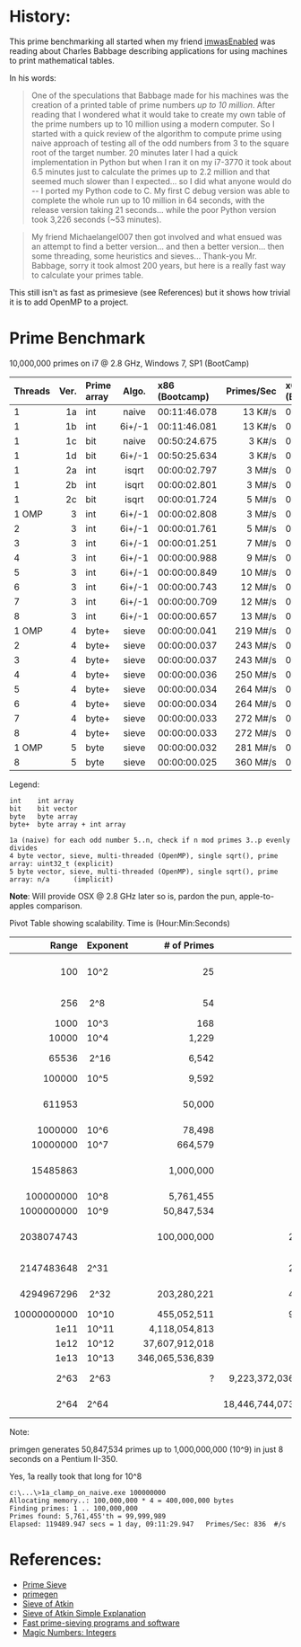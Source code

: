 # History:

This prime benchmarking all started when my friend [imwasEnabled](https://github.com/imwasEnabled) was reading about Charles Babbage describing applications for using machines to print mathematical tables.

In his words:


> One of the speculations that Babbage made for his machines was the creation of
a printed table of prime numbers *up to 10 million*.  After reading that I wondered
what it would take to create my own table of the prime numbers up to 10 million
using a modern computer.  So I started with a quick review of the algorithm to
compute prime using naive approach of testing all of the odd numbers from 3 to the
square root of the target number.  20 minutes later I had a quick implementation in
Python but when I ran it on my i7-3770 it took about 6.5 minutes just to calculate
the primes up to 2.2 million and that seemed much slower than I expected... so I
did what anyone would do -- I ported my Python code to C.  My first C debug
version was able to complete the whole run up to 10 million in 64 seconds, with the
release version taking 21 seconds... while the poor Python version took 3,226 seconds
(~53 minutes).  

> My friend Michaelangel007 then got involved and what ensued was an attempt to find a better version... and then a
better version... then some threading, some heuristics and sieves...  Thank-you Mr.
Babbage, sorry it took almost 200 years, but here is a really fast way to calculate
your primes table.

This still isn't as fast as primesieve (see References) but it shows how trivial it is to add OpenMP to a project.


# Prime Benchmark

10,000,000 primes on i7 @ 2.8 GHz, Windows 7, SP1 (BootCamp)

|Threads|Ver.|Prime array|Algo.|x86 (Bootcamp)|Primes/Sec|x64 (Bootcamp)|Primes/Sec| OSX 10.10 i7 @ 2.6 GHz |Primes/Sec |
|:------|---:|:--|:----:|:-------------|---------:|:-------------|---------:|:-----------------------|----------:|
|1      |1a|int  |naive | 00:11:46.078 |  13 K#/s | 00:26:42.294 |   6 K#/s | 00:12:22.641 |  13 K#/s|
|1      |1b|int  |6i+/-1| 00:11:46.081 |  13 K#/s | 00:26:33.725 |   6 K#/s | 00:12:23.646 |  13 K#/s|
|1      |1c|bit  |naive | 00:50:24.675 |   3 K#/s | 01:10:36.804 |   2 K#/s | 01:07:47.442 |   2 K#/s|
|1      |1d|bit  |6i+/-1| 00:50:25.634 |   3 K#/s | 01:03:52.921 |   2 K#/s | 00:56:41.401 |   2 K#/s|
|1      |2a|int  |isqrt | 00:00:02.797 |   3 M#/s | 00:00:06.272 |   1 M#/s | 00:00:06.652 |   1 M#/s|
|1      |2b|int  |isqrt | 00:00:02.801 |   3 M#/s | 00:00:06.269 |   1 M#/s | 00:00:06.612 |   1 M#/s|
|1      |2c|bit  |isqrt | 00:00:01.724 |   5 M#/s | 00:00:02.682 |   3 M#/s | 00:00:01.574 |   5 M#/s|
|1 OMP  | 3|int  |6i+/-1| 00:00:02.808 |   3 M#/s | 00:00:06.297 |   1 M#/s | 00:00:06.567 |   1 M#/s|
|2      | 3|int  |6i+/-1| 00:00:01.761 |   5 M#/s | 00:00:03.931 |   2 M#/s | 00:00:04.141 |   2 M#/s|
|3      | 3|int  |6i+/-1| 00:00:01.251 |   7 M#/s | 00:00:02.760 |   3 M#/s | 00:00:02.948 |   3 M#/s|
|4      | 3|int  |6i+/-1| 00:00:00.988 |   9 M#/s | 00:00:02.150 |   4 M#/s | 00:00:02.326 |   3 M#/s|
|5      | 3|int  |6i+/-1| 00:00:00.849 |  10 M#/s | 00:00:01.776 |   5 M#/s | 00:00:02.035 |   4 M#/s|
|6      | 3|int  |6i+/-1| 00:00:00.743 |  12 M#/s | 00:00:01.549 |   5 M#/s | 00:00:02.186 |   4 M#/s|
|7      | 3|int  |6i+/-1| 00:00:00.709 |  12 M#/s | 00:00:01.383 |   6 M#/s | 00:00:02.383 |   3 M#/s|
|8      | 3|int  |6i+/-1| 00:00:00.657 |  13 M#/s | 00:00:01.244 |   7 M#/s | 00:00:02.404 |   3 M#/s|
|1 OMP  | 4|byte+|sieve | 00:00:00.041 | 219 M#/s | 00:00:00.041 | 219 M#/s | 00:00:00.045 | 198 M#/s|
|2      | 4|byte+|sieve | 00:00:00.037 | 243 M#/s | 00:00:00.037 | 243 M#/s | 00:00:00.044 | 203 M#/s|
|3      | 4|byte+|sieve | 00:00:00.037 | 243 M#/s | 00:00:00.035 | 257 M#/s | 00:00:00.043 | 207 M#/s|
|4      | 4|byte+|sieve | 00:00:00.036 | 250 M#/s | 00:00:00.035 | 257 M#/s | 00:00:00.038 | 233 M#/s|
|5      | 4|byte+|sieve | 00:00:00.034 | 264 M#/s | 00:00:00.035 | 257 M#/s | 00:00:00.039 | 227 M#/s|
|6      | 4|byte+|sieve | 00:00:00.034 | 264 M#/s | 00:00:00.034 | 264 M#/s | 00:00:00.038 | 232 M#/s|
|7      | 4|byte+|sieve | 00:00:00.033 | 272 M#/s | 00:00:00.032 | 281 M#/s | 00:00:00.037 | 237 M#/s|
|8      | 4|byte+|sieve | 00:00:00.033 | 272 M#/s | 00:00:00.033 | 272 M#/s | 00:00:00.037 | 241 M#/s|
|1 OMP  | 5|byte |sieve | 00:00:00.032 | 281 M#/s | 00:00:00.033 | 272 M#/s |              |         |
|8      | 5|byte |sieve | 00:00:00.025 | 360 M#/s | 00:00:00.024 | 375 M#/s | 00:00:00.030 | 293 M#/s|

Legend:

    int    int array
    bit    bit vector
    byte   byte array
    byte+  byte array + int array

    1a (naive) for each odd number 5..n, check if n mod primes 3..p evenly divides
    4 byte vector, sieve, multi-threaded (OpenMP), single sqrt(), prime array: uint32_t (explicit)
    5 byte vector, sieve, multi-threaded (OpenMP), single sqrt(), prime array: n/a      (implicit)

**Note**: Will provide OSX @ 2.8 GHz later so is, pardon the pun, apple-to-apples comparison.

Pivot Table showing scalability. Time is (Hour:Min:Seconds)

|      Range|Exponent  |    # of Primes|  n'th PRime|Description              |1a          |1d          |2a          |2c          |4           |5           |
|----------:|:---------|--------------:|-----------:|:------------------------|:-----------|:-----------|:-----------|:-----------|:-----------|:-----------|
|        100|     10^2 |             25|          97|Primes between 1 & 100   |            |            |            |            |            |            |
|        256|&nbsp;2^8 |             54|         251|Largest 8-bit prime      |            |            |            |            |            |            |
|       1000|     10^3 |            168|         997|                         |            |            |            |            |            |            |
|      10000|     10^4 |          1,229|       9,973|                         |            |            |            |            |            |            |
|      65536|&nbsp;2^16|          6,542|      65,521|Largest 16-bit prime     |            |            |            |            |            |            |
|     100000|     10^5 |          9,592|      99,991|                         |            |            |            |            |            |            |
|     611953|          |         50,000|     611,953|First 50,5000 primes     |00:00:09.071|00:00:19.983|00:00:00.122|00:00:00.061|00:00:00.002|00:00:00.002|
|    1000000|     10^6 |         78,498|     999,983|                         |00:00:22.389|00:00:49.865|00:00:00.243|00:00:00.118|00:00:00.004|00:00:00.002|
|   10000000|     10^7 |        664,579|   9,999,991|                         |00:26:42.294|01:01:48.889|00:00:06.254|00:00:02.631|00:00:00.036|00:00:00.023|
|   15485863|          |      1,000,000|  15,485,863|First 1,000,000 primes   |01:00:20.988|02:21:01.471|00:00:11.646|00:00:04.924|00:00:00.059|00:00:00.047|
|  100000000|     10^8 |      5,761,455|  99,999,989|                         |1 day, 9 hrs|            |00:02:45.363|00:01:20.898|00:00:00.491|00:00:00.428|
| 1000000000|     10^9 |     50,847,534| 999,999,937|                         |            |            |01:16:08.727|00:39:27.486|00:00:10.580|00:00:09.930|
| 2038074743|          |    100,000,000|2,038,074,743|First 100,000,000 primes|            |            |            |            |            |00:00:21.912|
| 2147483648|      2^31|               |2,147,483,647|Largest 31-bit prime    |            |            |            |            |            |            |
| 4294967296|&nbsp;2^32|    203,280,221|4,294,967,291|Largest 32-bit prime    |            |            |            |            |            |00:00:50.808|
|10000000000|     10^10|    455,052,511|9,999,999,967|                        |            |            |            |            |            |00:02:13.700|
|       1e11|     10^11|  4,118,054,813|            |                         |            |            |            |            |            |            |
|       1e12|     10^12| 37,607,912,018|            |                         |            |            |            |            |            |            |
|       1e13|     10^13|346,065,536,839|            |                         |            |            |            |            |            |            |
|       2^63|&nbsp;2^63|              ?| 9,223,372,036,854,775,783|Largest 63-bit prime|   |            |            |            |            |            |
|       2^64|      2^64|               |18,446,744,073,709,551,557|largest 64-bit prime|   |            |            |            |            |            |

Note:

 primgen generates 50,847,534 primes up to 1,000,000,000 (10^9) in just 8 seconds on a Pentium II-350.

Yes, 1a really took that long for 10^8

```
c:\...\>1a_clamp_on_naive.exe 100000000
Allocating memory..: 100,000,000 * 4 = 400,000,000 bytes
Finding primes: 1 .. 100,000,000
Primes found: 5,761,455'th = 99,999,989
Elapsed: 119489.947 secs = 1 day, 09:11:29.947   Primes/Sec: 836  #/s
```

# References:

* [Prime Sieve](http://primesieve.org)
* [primegen](http://cr.yp.to/primegen.html)
* [Sieve of Atkin](https://en.wikipedia.org/wiki/Sieve_of_Atkin)
* [Sieve of Atkin Simple Explanation](https://www.quora.com/How-can-sieve-of-Atkin-be-explained-in-simple-terms)
* [Fast prime-sieving programs and software](http://mathforum.org/kb/message.jspa?messageID=9807702)
* [Magic Numbers: Integers](https://msdn.microsoft.com/en-us/library/ee621251.aspx)

